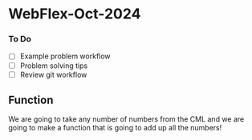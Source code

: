 # WebFlex-Oct-2024

### To Do

- [ ] Example problem workflow
- [ ] Problem solving tips
- [ ] Review git workflow

## Function

We are going to take any number of numbers from the CML and we are going to make a function that is going to add up all the numbers!
